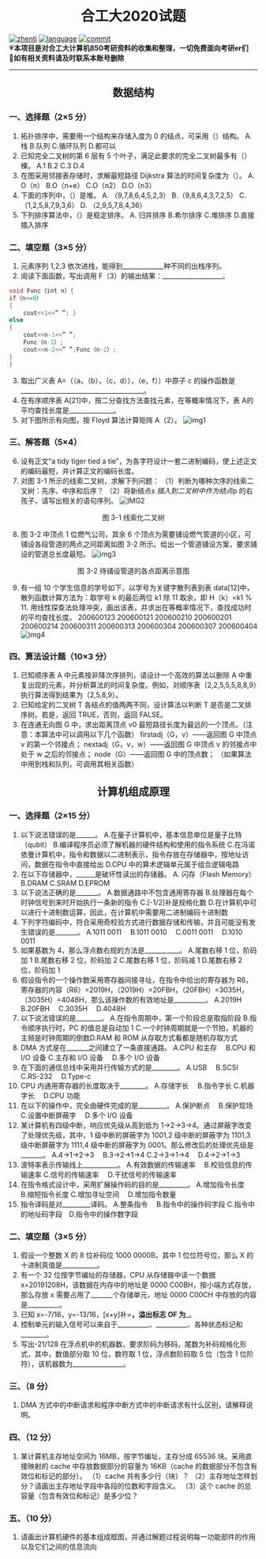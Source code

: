 # <center>合工大2020试题</center>

[![zhenti](https://img.shields.io/badge/%E8%80%83%E7%A0%94%E7%9C%9F%E9%A2%98-850-brightgreen)](https://github.com/HFUT-cskaoyan/zhenti)
[![language](https://img.shields.io/badge/language-c%2B%2B-orange)](#language)
[![commit](https://img.shields.io/github/last-commit/HFUT-cskaoyan/zhenti)](#commit)  
:heartpulse:**本项目是对合工大计算机850考研资料的收集和整理，一切免费面向考研er们**  
:love_letter:**如有相关资料请及时联系本账号删除**
****
## <center>数据结构</center>
### 一、选择题（2×5 分）
1. 拓扑排序中，需要用一个结构来存储入度为 0 的结点，可采用（）结构。
A. 栈 B.队列 C.循环队列 D.都可以
2. 已知完全二叉树的第 6 层有 5 个叶子，满足此要求的完全二叉树最多有（）棵。
A.1 B.2 C.3 D.4
3. 在图采用邻接表存储时，求解最短路径 Dijkstra 算法的时间复杂度为（）。
A. O（n） B.O（n+e） C.O（n2） D.O（n3）
4. 下面的序列中，（）是堆。
A. （9,7,8,6,4,5,2,3） B.（9,8,6,4,3,7,2,5） C.（1,2,5,8,7,9,3,6） D. （2,9,5,7,8,4,36）
5. 下列排序算法中，（）是稳定排序。
A. 归并排序 B.希尔排序 C.堆排序 D.直接插入排序
### 二、填空题（3×5 分）
1. 元素序列 1,2,3 依次进栈，能得到_____________种不同的出栈序列。
2. 阅读下面函数，写出调用 F（3）的输出结果：___________________。 
```c++
void Func（int n）{
if（n<=0）
{ 
    cout<<1<<” ”; }
else
{
    cout<<n-1<<” ”;
    Func（n-1）;
    cout<<n-2<<” ”;Func（n-2）;
}
}
```
3. 取出广义表 A=（（a，（b），（c，d）），（e，f））中原子 c 的操作函数是_______________________________________。
4. 在有序顺序表 A[21]中，按二分查找方法查找元素，在等概率情况下，表 A的平均查找长度是______________。
5. 对下图所示有向图，按 Floyd 算法计算矩阵 A（2）。 
![img1](../img/2020-1.png)
### 三、解答题（5×4）
6. 设有正文“a tidy tiger tied a tie”，为各字符设计一套二进制编码，使上述正文的编码最短，并计算正文的编码长度。
7. 对图 3-1 所示的线索二叉树，求解下列问题：
（1）判断为哪种次序的线索二叉树：先序、中序和后序？
（2）将新结点*s 插入到二叉树中作为结点*p 的右孩子，请写出相关的语句序列。
![IMG2](../img/2020-2.png)  
<center>图 3-1 线索化二叉树</center>  

8. 图 3-2 中顶点 1 位燃气公司，其余 6 个顶点为需要铺设燃气管道的小区，可铺设各段管道的两点之间距离如图 3-2 所示。给出一个管道铺设方案，要求铺设的管道总长度最短。
![img3](../img/2020-3.png)
<center>图 3-2 待铺设管道的各点距离示意图</center>  

9.  有一组 10 个学生信息的学号如下，以学号为关键字散列表到表 data[12]中，散列函数计算方法为：取学号 k 的最后两位 k1 除 11 取余，即 H（k）=k1 % 11. 用线性探查法处理冲突，画出该表，并求出在等概率情况下，查找成功时的平均查找长度。
200600123 200600121 200600210 200600201 200600214
200600311 200600313 200600304 200600307 200600404
![img4](../img/2020-4.png)
### 四、算法设计题（10×3 分）
1. 已知顺序表 A 中元素按非降次序排列，请设计一个高效的算法以删除 A 中重复出现的元素，并分析算法的时间复杂度。例如，对顺序表（2,2,5,5,5,8,8,9）执行算法得到结果为（2,5,8,9）。
2. 已知给定的二叉树 T 各结点的值两两不同，设计算法以判断 T 是否是二叉排序树。若是，返回 TRUE，否则，返回 FALSE。
3. 在连通无向图 G 中，求出距离顶点 v0 最短路径长度为最远的一个顶点。（注意：本算法中可以调用以下几个函数）
firstadj（G，v）——返回图 G 中顶点 v 的第一个邻接点；
nextadj（G，v，w）——返回图 G 中顶点 v 的邻接点中处于 w 之后的邻接点；
node（G）——返回图 G 中的顶点数；
（如果算法中用到栈和队列，可调用其相关函数）
## <center>计算机组成原理</center>
### 一、选择题（2×15 分）
1. 以下说法错误的是______。
A.在量子计算机中，基本信息单位是量子比特（qubit）
B.编译程序员必须了解机器的硬件结构和使用的指令系统
C.在冯诺依曼计算机中，指令和数据以二进制表示，指令存放在存储器中，按地址访问，数据在指令中直接给出
D.CPU 中的算术逻辑单元属于组合逻辑电路
2. 在以下存储器中，______是破坏性读出的存储器。
A. 闪存（Flash Memory） B.DRAM C.SRAM D.EPROM
3. 以下说法正确的是_______。
A.数据通路中不包含通用寄存器
B.处理器在每个时钟信号到来时开始执行一条新的指令
C.[-1/2]补是规格化数
D.在计算机中可以进行十进制数运算，因此，在计算机中需要用二进制编码十进制数
4. 下列字符编码中，符合采用奇校验方式进行数据存储和传输，并且可能没有发
生错误的是_______。
A.1011 0011 &emsp;B.1011 0010 &emsp;C.0011 0011 &emsp;D.1010 0011
5. 如果基数为 4，那么浮点数右规的方法是___________。
A.尾数右移 1 位，阶码加 1
B.尾数右移 2 位，阶码加 2
C.尾数右移 1 位，阶码减 1
D.尾数右移 2 位，阶码加 1
6. 假设指令的一个操作数采用寄存器间接寻址，在指令中给出的寄存器为 R6，寄存器的内容（R6）=2019H，（2019H）=20FBH，（20FBH）=3035H，（3035H）=4048H，那么该操作数的有效地址是__________。
A.2019H &emsp;B.20FBH &emsp;C.3035H&emsp; D.4048H
7. 以下说法错误的是________。
A.在指令周期中，第一个阶段总是取指阶段
B.指令顺序执行时，PC 的值总是自动加 1
C.一个时钟周期就是一个节拍，机器的主频是时钟周期的倒数D.RAM 和 ROM 从存取方式看都是随机存取方式
8. DMA 方式是在_______之间建立了一条直接通路。
A.CPU 和主存&emsp; B.CPU 和 I/O 设备
C.主存和 I/O 设备&emsp; D.多个 I/O 设备
9. 在下面的通信总线中采用并行传输方式的是________。
A.USB &emsp;B.SCSI&emsp; C.RS-232&emsp; D.Type-c
10. CPU 内通用寄存器的长度取决于________。
A.存储字长 &emsp;B.指令字长
C.机器字长&emsp; D.CPU 功能
11. 在以下的操作中，完全由硬件完成的是_________。
A.保护断点&emsp; B.保护现场
C.设置中断屏蔽字&emsp; D.多个 I/O 设备
12. 某计算机有四级中断，响应优先级从高到低为 1->2->3->4。通过屏蔽字改变了处理优先级，其中，1 级中断的屏蔽字为 1001,2 级中断的屏蔽字为 1101,3 级中断屏蔽字为 1111,4 级中断的屏蔽字为 0001。那么修改后的处理优先级是_______。
A.4->1->2->3 &emsp;B.3->2->1->4
C.2->3->1->4&emsp; D.4->2->1->3
13. 波特率表示传输线上___________。
A.有效数据的传输速率&emsp; B.校验信息的传输速率
C.信号的传输速率 &emsp;D.干扰信号的传输速率
14. 在指令格式设计中，采用扩展操作码的目的是_________。
A.增加指令长度&emsp; B.缩短指令长度
C.增加寻址空间 &emsp;D.增加指令数量
15. 指令译码是对_________译码。
A.整条指令&emsp; B.指令中的操作码字段
C.指令中的地址码字段&emsp;D.指令中的操作数字段
### 二、填空题（3×5 分）
1. 假设一个整数 X 的 8 位补码位 1000 0000B，其中 1 位位符号位，那么 X 的十进制真值是___________。
2. 有一个 32 位按字节编址的存储器，CPU 从存储器中读一个数据 x=20191208H，该数据在内存中的地址是 0000 C00BH，按小端方式存放，那么存放 x 需要占用了_______个存储单元，地址 0000 C00CH 中存放的内容是__________。
3. 已知 x=-7/16，y=-13/16，[x+y]补=________，溢出标志 OF 为_________。
4. 控制单元的输入信号可以来自于__________、__________、各种状态标记和________。
5. 写出-21/128 在浮点机中的机器数，要求阶码为移码，尾数为补码规格化形式，其中，数值部分取 10 位，数符取 1 位，浮点数阶码取 5 位（包含 1 位阶符），该机器数为________________。
### 三、（8 分）
1. DMA 方式中的中断请求和程序中断方式中的中断请求有什么区别，请解释说明。
### 四、（12 分）
1. 某计算机主存地址空间为 16MB，按字节编址，主存分成 65536 块。采用直接映射的 cache 中存放数据部分的容量为 16KB（cache 的数据部分不包含有效位和标记的部分）。
（1）cache 共有多少行（块）？
（2）主存地址怎样划分？请画出主存地址字段中各段的位数和字段含义。
（3）这个 cache 的总容量（包含有效位和标记）是多少位？
###  五、（10 分）
1. 请画出计算机硬件的基本组成框图，并通过解题过程说明每一功能部件的作用以及它们之间的信息流向